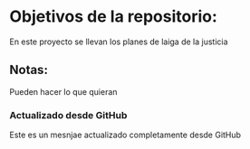 # Objetivos de la repositorio:
En este proyecto se llevan los planes de laiga de la justicia

## Notas:
Pueden hacer lo que quieran

### Actualizado desde GitHub
Este es un mesnjae actualizado completamente desde GitHub
